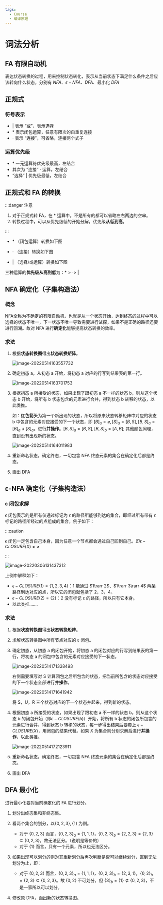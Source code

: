 ```yaml
---
tags:
  - Course
  - 编译原理
---
```


# 词法分析

## FA 有限自动机

表达状态转换的过程，用来控制状态转化，表示从当前状态下满足什么条件之后应该转向什么状态。分别有 $NFA$、$\epsilon-NFA$、$DFA$、最小化 $DFA$ 

## 正规式

### 符号表示

- | 表示 “或”，表示选择
- \* 表示闭包运算，任意有限次的自重复连接
- $\cdot$ 表示 “连接”，可省略，连接两个式子

### 运算优先级

- \* 一元运算符优先级最高，左结合
- 其次为 “连接” $\cdot$ 运算，左结合
- “选择” | 优先级最低，左结合

## 正规式和 FA 的转换

 :::danger 注意

1. 对于正规式转 FA，在 $*$ 运算中，不是所有的都可以省略左右两边的空串。
2. 转换过程中，可以从优先级低的开始分解，优先级**从低到高**。

:::

- $*$ （闭包运算）转换如下图

  

- $\cdot$ （连接）转换如下图

  

- $|$ （选择/或运算）转换如下图

  

三种运算的**优先级从高到低**为：$* > · >\ |$

## NFA 确定化（子集构造法）

### 概念

NFA全称为不确定的有限自动机，也就是从一个状态开始，达到终态的过程中可以选择的状态不唯一，下一状态不唯一导致需要进行试探，如果不是正确的路径还要进行回溯。故对 NFA 进行**确定化**能够提高状态转换的效率。

### 求法

1. 根据**状态转换图**得出**状态转换矩阵**。

   ![image-20220514163557732](src/词法分析/image-20220514163557732.png)

2. 确定初态 a，从初态 a 开始，将初态 a 对应的行写到结果表的第一行。

   ![image-20220514163701753](src/词法分析/image-20220514163701753.png)

3. 根据初态 a 所接受的状态，如果出现了跟初态 a 不一样的状态 b，则从这个状态 b 开始，将所有 b 状态包含的元素进行合并，得到状态 b 转移的状态，以此类推。

   如：**红色箭头**为第一个新出现的状态，所以将原来状态转移矩阵中对应的状态 b 中包含的元素对应接受的下一个状态，即 $[B]_a=\varnothing, [S]_a=[B,S], [B,S]_a=[B]_a\cup[S]_a$。进行**并操作**。$[B,S]_a = [B,S],[B,S]_b = [A,B];$ 其他颜色同理，直到没有出现新的状态。

   ![image-20220514164011983](src/词法分析/image-20220514164011983.png)

4. 重新命名状态，确定终态，一切包含 NFA 终态元素的集合在确定化后都是终态。

5. 画出 DFA

## ε-NFA 确定化（子集构造法）

### ε 闭包求解

$\epsilon$ 闭包表示的是所有仅通过标记为 $\epsilon$ 的路径所能够到达的集合，即经过所有带有 $\epsilon$ 标记的路径所经过的点组成的集合。例子如下：

:::caution

$\epsilon$ 闭包一定包含自己本身，因为任意一个节点都会通过自己回到自己。即$\epsilon-CLOSURE(X) \not=\varnothing$

:::

![image-20220306131437312](src/词法分析/image-20220306131437312.png)

上例中解释如下：

- $\epsilon-CLOSURE(1)=\{1, 2, 3, 4\}$：1 能通过 $1\rarr 2$、$1\rarr 3\rarr 4$ 两条路径到达对应的点，所以它的闭包就包括了 2，3，4。
- $\epsilon-CLOSURE(2)=\{2\}$：2 没有标记 ε 的路径，所以只有它本身。
- 以此类推.......

### 求法

1. 根据**状态转换图**得出**状态转换矩阵**。

2. 求解状态转换图中所有节点对应的 ε 闭包。

3. 确定初态，从初态 a 的闭包开始，将初态 a 的闭包对应的行写到结果表的第一行，将初态 a 的闭包中包含的元素对应接受的下一状态。

   ![image-20220514171338493](src/词法分析/image-20220514171338493.png)

   右侧需要填写对 S 计算闭包之后所包含的状态，把当前所包含的状态对应接受的下一个状态全部进行**并操作**。

   ![image-20220514171641942](src/词法分析/image-20220514171641942.png)

   将 S，U，R 三个状态对应的下一个状态并起来，得到新的状态。

4. 根据初态 a 所接受的状态，如果出现了跟初态 a 不一样的状态 b，则从这个状态 b 的闭包开始（即$\epsilon-CLOSURE(b)$）开始，将所有 b 状态的闭包所包含的元素进行合并，得到状态 b 转移的状态，每一步得出结果后要套上 $\epsilon-CLOSURE(X)$，用闭包的结果代替。如果 $X$ 为集合则分别求解后进行**并操作**，以此类推。

   ![image-20220514172123911](src/词法分析/image-20220514172123911.png)

5. 重新命名状态，确定终态，一切包含 NFA 终态元素的集合在确定化后都是终态。

6. 画出 DFA

## DFA 最小化

进行最小化要对当前确定化的 FA 进行划分。

1. 划分出终态集和非终态集。

2. 看两个集合的划分，以$\{0,2,3\},\{1\}$ 为例。

   - 对于 $\{0,2,3\}$ 而言，$\{0,2,3\}_a=\{1,1,1\}$，$\{0,2,3\}_b=\{2,2,3\}=\{2,3\}\subseteq \{0,2,3\}$，故无法区分。（说明是等价的）
   - 对于 $\{1\}$ 而言，只有一个元素，所以也无法区分。

3. 如果出现可以划分的则对其重新划分后再次判断是否可以继续划分，直到无法划分为止，即：

   - 对于 $\{0,2,3\}$ 而言，$\{0,2,3\}_a=\{1,1,1\}$，$\{0,2,3\}_b=\{2,3,1\}$，$\{0,2\}_b=\{2,3\}\subseteq \{0,2,3\}$。故 $\{0,2\}$ 不可划分，但 $\{3\}_b=\{1\}\not\subseteq \{0,2,3\}$，不是一家所以可以划分。

4. 修改原 DFA，画出新的状态转换图。

